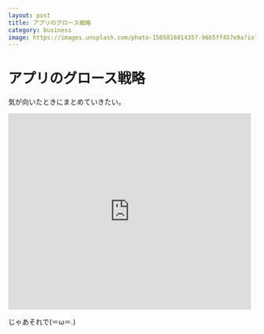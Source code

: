 ```yaml
---
layout: post
title: アプリのグロース戦略
category: business
image: https://images.unsplash.com/photo-1505816014357-96b5ff457e9a?ixlib=rb-1.2.1&ixid=eyJhcHBfaWQiOjEyMDd9&auto=format&fit=crop&w=2091&q=80
---
```


# アプリのグロース戦略

気が向いたときにまとめていきたい。

<iframe class="note-embed" src="https://note.com/embed/notes/nf78f6f18ae5d" style="border: 0; display: block; max-width: 99%; width: 494px; padding: 0px; margin: 10px 0px; position: static; visibility: visible;" height="400"></iframe><script async src="https://note.com/scripts/embed.js" charset="utf-8"></script>

じゃあそれで(＝ω＝.)
